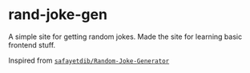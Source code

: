 # rand-joke-gen

A simple site for getting random jokes.
Made the site for learning basic frontend stuff.

Inspired from [`safayetdib/Random-Joke-Generator`](https://github.com/safayetdib/Random-Joke-Generator)

